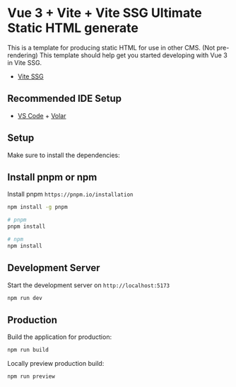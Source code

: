 # Vue 3 + Vite + Vite SSG  Ultimate Static HTML generate

This is a template for producing static HTML for use in other CMS. (Not pre-rendering)
This template should help get you started developing with Vue 3 in Vite SSG.

- [Vite SSG](https://github.com/antfu/vite-ssg/)

## Recommended IDE Setup

- [VS Code](https://code.visualstudio.com/) + [Volar](https://marketplace.visualstudio.com/items?itemName=Vue.volar)


## Setup

Make sure to install the dependencies:

## Install pnpm or npm

Install pnpm `https://pnpm.io/installation`
```bash
npm install -g pnpm
```

```bash
# pnpm
pnpm install

# npm
npm install
```

## Development Server

Start the development server on `http://localhost:5173`

```bash
npm run dev
```

## Production

Build the application for production:

```bash
npm run build
```

Locally preview production build:

```bash
npm run preview
```

